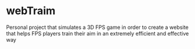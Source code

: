 # webTraim
Personal project that simulates a 3D FPS game in order to create a website that helps FPS players train their aim in an extremely efficient and effective way
